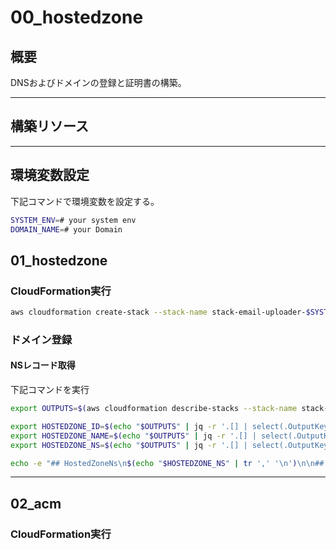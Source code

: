 # 00_hostedzone

## 概要

DNSおよびドメインの登録と証明書の構築。

---

## 構築リソース


---

## 環境変数設定

下記コマンドで環境変数を設定する。

```bash
SYSTEM_ENV=# your system env
DOMAIN_NAME=# your Domain
```

## 01_hostedzone

### CloudFormation実行

```bash
aws cloudformation create-stack --stack-name stack-email-uploader-$SYSTEM_ENV-hostedzone --template-body file://template/00_hostedzone/01_hostedzone.yml --parameters ParameterKey=SystemEnv,ParameterValue=$SYSTEM_ENV ParameterKey=DomainName,ParameterValue=$DOMAIN_NAME --region us-east-1
```

### ドメイン登録

#### NSレコード取得

下記コマンドを実行

```bash
export OUTPUTS=$(aws cloudformation describe-stacks --stack-name stack-email-uploader-$SYSTEM_ENV-hostedzone --query "Stacks[0].Outputs" --output json)

export HOSTEDZONE_ID=$(echo "$OUTPUTS" | jq -r '.[] | select(.OutputKey=="HostedZoneId") | .OutputValue')
export HOSTEDZONE_NAME=$(echo "$OUTPUTS" | jq -r '.[] | select(.OutputKey=="HostedZoneName") | .OutputValue')
export HOSTEDZONE_NS=$(echo "$OUTPUTS" | jq -r '.[] | select(.OutputKey=="HostedZoneNs") | .OutputValue')

echo -e "## HostedZoneNs\n$(echo "$HOSTEDZONE_NS" | tr ',' '\n')\n\n## HostedZoneName\n$HOSTEDZONE_NAME"

```


---

## 02_acm

### CloudFormation実行

